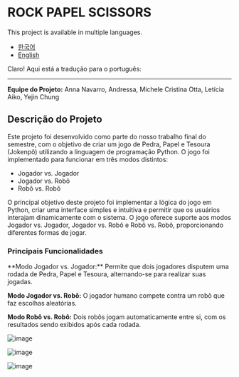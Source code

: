 # ROCK PAPEL SCISSORS
This project is available in multiple languages.
- [한국어](README.ko.md)
- [English](README.md)

Claro! Aqui está a tradução para o português:

---

**Equipe do Projeto:** Anna Navarro, Andressa, Michele Cristina Otta, Letícia Aiko, Yejin Chung

<h2>Descrição do Projeto</h2>  
Este projeto foi desenvolvido como parte do nosso trabalho final do semestre, com o objetivo de criar um jogo de Pedra, Papel e Tesoura (Jokenpô) utilizando a linguagem de programação Python. O jogo foi implementado para funcionar em três modos distintos:

* Jogador vs. Jogador
* Jogador vs. Robô
* Robô vs. Robô

O principal objetivo deste projeto foi implementar a lógica do jogo em Python, criar uma interface simples e intuitiva e permitir que os usuários interajam dinamicamente com o sistema. O jogo oferece suporte aos modos Jogador vs. Jogador, Jogador vs. Robô e Robô vs. Robô, proporcionando diferentes formas de jogar.

<h3>Principais Funcionalidades</h3>  
**Modo Jogador vs. Jogador:** Permite que dois jogadores disputem uma rodada de Pedra, Papel e Tesoura, alternando-se para realizar suas jogadas.

**Modo Jogador vs. Robô:** O jogador humano compete contra um robô que faz escolhas aleatórias.

**Modo Robô vs. Robô:** Dois robôs jogam automaticamente entre si, com os resultados sendo exibidos após cada rodada.


![image](https://github.com/user-attachments/assets/209b73af-288f-4d77-b24e-767bd0d20649)



![image](https://github.com/user-attachments/assets/62af4052-70fc-4917-9cbb-a4fad66a161b)

![image](https://github.com/user-attachments/assets/6e1a39a9-3fd4-4801-9a91-fe2e0a206d2e)

